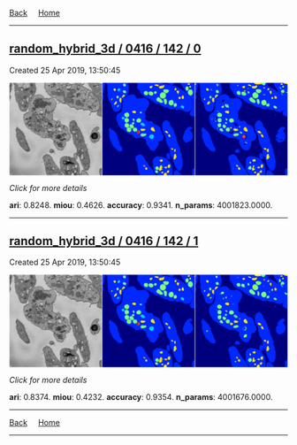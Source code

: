 
[Back](..)&nbsp;&nbsp;&nbsp;&nbsp;&nbsp;[Home](https://leapmanlab.github.io/snapshots)

---

<div class="summary"><a href="0"><h2>random_hybrid_3d / 0416 / 142 / 0</h2></a><p>Created 25 Apr 2019, 13:50:45
</p><a href="0"><img src="0/media/summary.png" align="center"></a><p>
<i>Click for more details</i>
</p></div>

**ari**: 0.8248. **miou**: 0.4626. **accuracy**: 0.9341. **n_params**: 4001823.0000. 

---

<div class="summary"><a href="1"><h2>random_hybrid_3d / 0416 / 142 / 1</h2></a><p>Created 25 Apr 2019, 13:50:45
</p><a href="1"><img src="1/media/summary.png" align="center"></a><p>
<i>Click for more details</i>
</p></div>

**ari**: 0.8374. **miou**: 0.4232. **accuracy**: 0.9354. **n_params**: 4001676.0000. 

---

[Back](..)&nbsp;&nbsp;&nbsp;&nbsp;&nbsp;[Home](https://leapmanlab.github.io/snapshots)

---